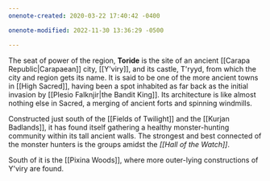 ```yaml
---
onenote-created: 2020-03-22 17:40:42 -0400

onenote-modified: 2022-11-30 13:36:29 -0500

---
```


The seat of power of the region, **Toride** is the site of an ancient [[Carapa Republic|Carapaean]] city, [[Y'viry]], and its castle, T'ryyd, from which the city and region gets its name. It is said to be one of the more ancient towns in [[High Sacred]], having been a spot inhabited as far back as the initial invasion by [[Plesio Falknjir|the Bandit King]]. Its architecture is like almost nothing else in Sacred, a merging of ancient forts and spinning windmills.

Constructed just south of the [[Fields of Twilight]] and the [[Kurjan Badlands]], it has found itself gathering a healthy monster-hunting community within its tall ancient walls. The strongest and best connected of the monster hunters is the groups amidst the *[[Hall of the Watch]]*.

South of it is the [[Pixina Woods]], where more outer-lying constructions of Y'viry are found.
